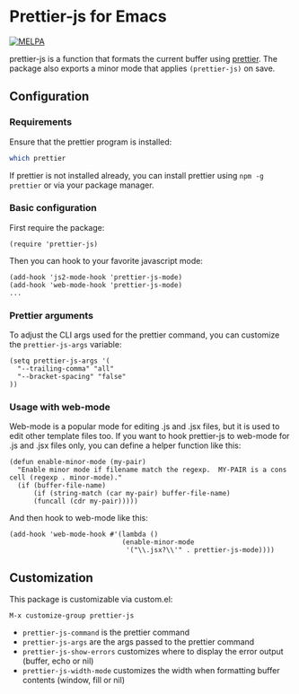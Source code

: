 # Prettier-js for Emacs
[![MELPA](http://melpa.org/packages/prettier-js-badge.svg)](http://melpa.org/#/prettier-js)

prettier-js is a function that formats the current buffer using [prettier](https://github.com/prettier/prettier). The
package also exports a minor mode that applies `(prettier-js)` on save.

## Configuration

### Requirements

Ensure that the prettier program is installed:

```bash
which prettier
```

If prettier is not installed already, you can install prettier using `npm -g prettier` or via your package manager.


### Basic configuration

First require the package:

```elisp
(require 'prettier-js)
```

Then you can hook to your favorite javascript mode:

```elisp
(add-hook 'js2-mode-hook 'prettier-js-mode)
(add-hook 'web-mode-hook 'prettier-js-mode)
...
```

### Prettier arguments

To adjust the CLI args used for the prettier command, you can customize the `prettier-js-args` variable:

```elisp
(setq prettier-js-args '(
  "--trailing-comma" "all"
  "--bracket-spacing" "false"
))
```

### Usage with web-mode

Web-mode is a popular mode for editing .js and .jsx files, but it is used to edit other template files too. If you want to hook prettier-js to web-mode for .js and .jsx files only, you can define a helper function like this:

```elisp
(defun enable-minor-mode (my-pair)
  "Enable minor mode if filename match the regexp.  MY-PAIR is a cons cell (regexp . minor-mode)."
  (if (buffer-file-name)
      (if (string-match (car my-pair) buffer-file-name)
      (funcall (cdr my-pair)))))
```

And then hook to web-mode like this:

```elisp
(add-hook 'web-mode-hook #'(lambda ()
                            (enable-minor-mode
                             '("\\.jsx?\\'" . prettier-js-mode))))
```

## Customization

This package is customizable via custom.el:

```
M-x customize-group prettier-js
```

* `prettier-js-command` is the prettier command
* `prettier-js-args` are the args passed to the prettier command
* `prettier-js-show-errors` customizes where to display the error output (buffer, echo or nil)
* `prettier-js-width-mode` customizes the width when formatting buffer contents (window, fill or nil)
